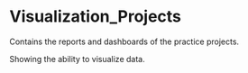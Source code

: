 # Visualization_Projects

Contains the reports and dashboards of the practice projects.

Showing the ability to visualize data.

